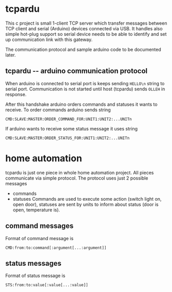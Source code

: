 # tcpardu
This c project is small 1-client TCP server which transfer messages between TCP client and serial (Arduino) devices connected via USB. It handles also simple hot-plug support so serial device needs to be able to identify and set up communication link with this gateway.

The communication protocol and sample arduino code to be documented later.

## tcpardu -- arduino communication protocol
When arduino is connected to serial port is keeps sending `HELLO\n` string to serial port. Communication is not started until host (tcpardu) sends `OLLEH` in response.

After this handshake arduino orders commands and statuses it wants to receive. To order commands arduino sends string
```
CMD:SLAVE:MASTER:ORDER_COMMAND_FOR:UNIT1:UNIT2:...UNITn
```
If arduino wants to receive some status message it uses string
```
CMD:SLAVE:MASTER:ORDER_STATUS_FOR:UNIT1:UNIT2:...UNITn
```

# home automation
tcpardu is just one piece in whole home automation project. All pieces communicate via simple protocol. The protocol uses just 2 possible messages
- commands
- statuses
Commands are used to execute some action (switch light on, open door), statuses are sent by units to inform about status (door is open, temperature is).
## command messages
Format of command message is
```
CMD:from:to:command[:argument[...:argument]]
```
## status messages
Format of status message is
```
STS:from:to:value[:value[...:value]]
```
